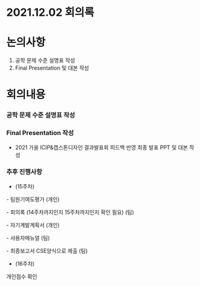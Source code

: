 # 2021.12.02 회의록



# 논의사항

1. 공학 문제 수준 설명표 작성
2. Final Presentation 및 대본 작성



# 회의내용

### 공학 문제 수준 설명표 작성

### Final Presentation 작성
- 2021 가을 ICIP&캡스톤디자인 결과발표회 피드백 반영 최종 발표 PPT 및 대본 작성



### 추후 진행사항

- (15주차)

\- 팀원기여도평가 (개인)

\- 회의록 (14주차까지인지 15주차까지인지 확인 필요) (팀)

\- 자기계발계획서 (개인)

\- 사용자메뉴얼 (팀)

\- 최종보고서 CSE양식으로 제출 (팀)



- (16주차)

개인점수 확인
